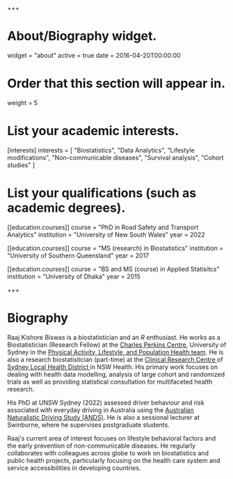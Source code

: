 +++
# About/Biography widget.
widget = "about"
active = true
date = 2016-04-20T00:00:00

# Order that this section will appear in.
weight = 5

# List your academic interests.
[interests]
  interests = [
    "Biostatistics",
    "Data Analytics",
    "Lifestyle modifications",
    "Non-communicable diseases",
    "Survival analysis",
    "Cohort studies"
  ]

# List your qualifications (such as academic degrees).
[[education.courses]]
  course = "PhD in Road Safety and Transport Analytics"
  institution = "University of New South Wales"
  year = 2022

[[education.courses]]
  course = "MS (research) in Biostatistics"
  institution = "University of Southern Queensland"
  year = 2017

[[education.courses]]
  course = "BS and MS (course) in Applied Statisitcs"
  institution = "University of Dhaka"
  year = 2015
 
+++

# Biography

Raaj Kishore Biswas is a biostatistician and an _R_ enthusiast. He works as a Biostatistician (Research Fellow) at the <a href="https://www.sydney.edu.au/medicine-health/about/our-people/academic-staff/raaj.biswas.html"> Charles Perkins Centre</a>, University of Sydney in the <a href="https://www.sydney.edu.au/charles-perkins-centre/our-research/current-research/physical-activity-exercise-and-energy-expenditure.html"> Physical Activity, Lifestyle, and Population Health team</a>. He is also a research biostatistician (part-time) at the <a href="https://www.slhd.nsw.gov.au/research/department_details.html?research=crc"> Clinical Research Centre </a> of <a href="https://www.slhd.nsw.gov.au/"> Sydney Local Health District </a> in NSW Health. His primary work focuses on dealing with health data modelling, analysis of large cohort and randomized trials as well as providing statistical consultation for multifaceted health research. 

His PhD at UNSW Sydney (2022) assessed driver behaviour and risk associated with everyday driving in Australia using the <a href="http://www.ands.unsw.edu.au/"> Australian Naturalistic Driving Study (ANDS)</a>. He is also a sessional lecturer at Swinburne, where he supervises postgraduate students.

Raaj's current area of interest focuses on lifestyle behavioral factors and the early prevention of non-communicable diseases. He regularly collaborates with colleagues across globe to work on biostatistics and public health projects, particularly focusing on the health care system and service accessibilities in developing countries. 
